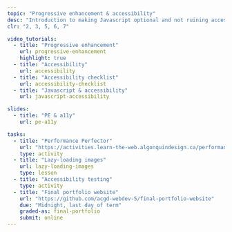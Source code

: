 ```yaml
---
topic: "Progressive enhancement & accessibility"
desc: "Introduction to making Javascript optional and not ruining accessibility by adding Javascript."
clr: "2, 3, 5, 6, 7"

video_tutorials:
  - title: "Progressive enhancement"
    url: progressive-enhancement
    highlight: true
  - title: "Accessibility"
    url: accessibility
  - title: "Accessibility checklist"
    url: accessibility-checklist
  - title: "Javascript & accessibility"
    url: javascript-accessibility

slides:
  - title: "PE & a11y"
    url: pe-a11y

tasks:
  - title: "Performance Perfector"
    url: "https://activities.learn-the-web.algonquindesign.ca/performance-perfector/"
    type: activity
  - title: "Lazy-loading images"
    url: lazy-loading-images
    type: lesson
  - title: "Accessibility testing"
    type: activity
  - title: "Final portfolio website"
    url: "https://github.com/acgd-webdev-5/final-portfolio-website"
    due: "Midnight, last day of term"
    graded-as: final-portfolio
    submit: online
---
```

